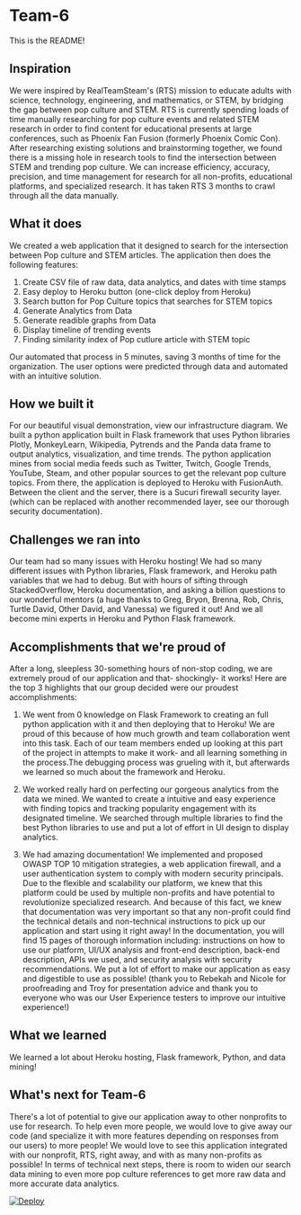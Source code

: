 # Team-6

This is the README!


## Inspiration
We were inspired by RealTeamSteam's (RTS) mission to educate adults with science, technology, engineering, and mathematics, or STEM, by bridging the gap between pop culture and STEM. RTS is currently spending loads of time manually researching for pop culture events and related STEM research in order to find content for educational presents at large conferences, such as Phoenix Fan Fusion (formerly Phoenix Comic Con).  After researching existing solutions and brainstorming together, we found there is a missing hole in research tools to find the intersection between STEM and trending pop culture. We can increase efficiency, accuracy, precision, and time management for research for all non-profits, educational platforms, and specialized research. It has taken RTS 3 months to crawl through all the data manually.
## What it does
We created a web application that it designed to search for the intersection between Pop culture and STEM articles. The application then does the following features:
1. Create CSV file of raw data, data analytics, and dates with time stamps
2. Easy deploy to Heroku button (one-click deploy from Heroku)
3. Search button for Pop Culture topics that searches for STEM topics
4. Generate Analytics from Data
5. Generate readible graphs from Data
6. Display timeline of trending events
7. Finding similarity index of Pop cutlure article with STEM topic

Our automated that process in 5 minutes, saving 3 months of time for the organization. The user options were predicted through data and automated with an intuitive solution.

## How we built it
For our beautiful visual demonstration, view our infrastructure diagram. We built a python application built in Flask framework that uses Python libraries Plotly, MonkeyLearn, Wikipedia, Pytrends and the Panda data frame to output analytics, visualization, and time trends. The python application mines from social media feeds such as Twitter, Twitch, Google Trends, YouTube, Steam, and other popular sources to get the relevant pop culture topics. From there, the application is deployed to Heroku with FusionAuth. Between the client and the server, there is a Sucuri firewall security layer.(which can be replaced with another recommended layer, see our thorough security documentation).

## Challenges we ran into
Our team had so many issues with Heroku hosting!  We had so many different issues with Python libraries, Flask framework, and Heroku path variables that we had to debug. But with hours of sifting through StackedOverflow, Heroku documentation, and asking a billion questions to our wonderful mentors (a huge thanks to Greg, Bryon, Brenna, Rob, Chris, Turtle David, Other David, and Vanessa) we figured it out! And we all become mini experts in Heroku and Python Flask framework.

## Accomplishments that we're proud of
After a long, sleepless 30-something hours of non-stop coding, we are extremely proud of our application and that- shockingly- it works! Here are the top 3 highlights that our group decided were our proudest accomplishments:

1. We went from 0 knowledge on Flask Framework to creating an full python application with it and then deploying that to Heroku! We are proud of this because of how much growth and team collaboration went into this task. Each of our team members ended up looking at this part of the project in attempts to make it work- and all learning something in the process.The debugging process was grueling with it, but afterwards we learned so much about the framework and Heroku.

2. We worked really hard on perfecting our gorgeous analytics from the data we mined. We wanted to create a intuitive and easy experience with finding topics and tracking popularity engagement with its designated timeline. We searched through multiple libraries to find the best Python libraries to use and put a lot of effort in UI design to display analytics.

3. We had amazing documentation! We implemented and proposed OWASP TOP 10 mitigation strategies, a web application firewall, and a user authentication system to comply with modern security principals. Due to the flexible and scalability our platform, we knew that this platform could be used by multiple non-profits and have potential to revolutionize specialized research. And because of this fact, we knew that documentation was very important so that any non-profit could find the technical details and non-technical instructions to pick up our application and start using it right away! In the documentation, you will find 15 pages of thorough information including: instructions on how to use our platform, UI/UX analysis and front-end description, back-end description, APIs we used, and security analysis with security recommendations. We put a lot of effort to make our application as easy and digestible to use as possible! (thank you to Rebekah and Nicole for proofreading and Troy for presentation advice and thank you to everyone who was our User Experience testers to improve our intuitive experience!)

## What we learned

We learned a lot about Heroku hosting, Flask framework, Python, and data mining!

## What's next for Team-6

There's a lot of potential to give our application away to other nonprofits to use for research. To help even more people, we would love to give away our code (and specialize it with more features depending on responses from our users) to more people! We would love to see this application integrated with our nonprofit, RTS, right away, and with as many non-profits as possible! In terms of technical next steps, there is room to widen our search data mining to even more pop culture references to get more raw data and more accurate data analytics.

[![Deploy](https://www.herokucdn.com/deploy/button.svg)](https://heroku.com/deploy?template=https://github.com/2019-Arizona-Opportunity-Hack/Team-6)
